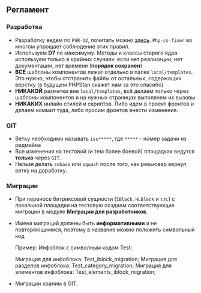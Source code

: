 ## Регламент

### Разработка
- Разработку ведем по `PSR-12`, почитать можно [здесь](https://www.php-fig.org/psr/psr-12/). `Php-cs-fixer` во многом упрощает соблюдение этих правил.
- Используем **D7** по максимуму. Методы и классы старого ядра используем только в крайних случаях: если нет реализации, нет документации, нет времени (**порядок сохранен**)
- **ВСЕ** шаблоны компонентов лежат отдельно в папке `local/templates`. Это нужно, чтобы отстранить файлы от остальных, содержащих верстку (в будущем PHPStan скажет нам за это спасибо)
- **НИКАКОЙ** разметки вне `local/templates`, всё делаем только через шаблоны компонентов и на нужных страницах выполянем их вызовы
- **НИКАКИХ** инлайн стилей и скриптов. Либо идем в проект фронтов и делаем коммит туда, либо просим фронтов внести изменения.

### GIT
- Ветку необходимо называть `iss*****`, где `*****` - номер задачи из редмайна
- Все изменения на тестовой (и тем более боевой) площадках ведутся **только** через `GIT`. 
- Нельзя делать `rebase` или `squash` после того, как ревьювер вернул ветку на доработку.

### Миграции

- При переносе битриксовой сущности (`IBlock`, `HLBlock` и т.п.) с локальной площадки на тестовую создаем соответствующие миграции в модуле **Миграции для разработчиков**.

- Имена миграций должны быть **информативными** и не повторяющимися, поэтому в название можно положить символьный код


    Пример: Инфоблок с символным кодом Test:

    Миграция для инфоблока: Test_iblock_migration;
    Миграция для разделов инфоблока: Test_category_migration;
    Миграция для элементов инфоблока: Test_elements_iblock_migration;

- Миграции храним в GIT. 
